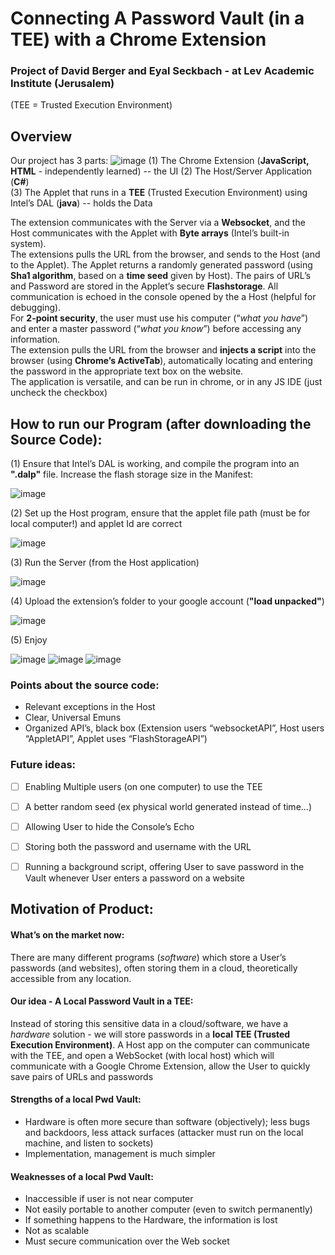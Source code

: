 # Connecting A Password Vault (in a TEE) with a Chrome Extension
### Project of David Berger and Eyal Seckbach - at Lev Academic Institute (Jerusalem)
(TEE = Trusted Execution Environment)  
  
## Overview
Our project has 3 parts:
![image](https://user-images.githubusercontent.com/91850832/173539403-ed8d0ad3-afd7-43cd-b870-5a56004f3ca4.png)
(1) The Chrome Extension (**JavaScript, HTML** - independently learned) -- the UI
(2) The Host/Server Application (**C#**)   
(3) The Applet that runs in a **TEE** (Trusted Execution Environment) using Intel’s DAL (**java**) -- holds the Data  
  
The extension communicates with the Server via a **Websocket**, and the Host communicates with the Applet with **Byte arrays** (Intel’s built-in system).   
The extensions pulls the URL from the browser, and sends to the Host (and to the Applet). The Applet returns a randomly generated password (using **Sha1 algorithm**, based on a **time seed** given by Host). The pairs of URL’s and Password are stored in the Applet’s secure **Flashstorage**. All communication is echoed in the console opened by the a Host (helpful for debugging).  
For **2-point security**, the user must use his computer (“_what you have_”) and enter a master password (“_what you know_”) before accessing any information.   
The extension pulls the URL from the browser and **injects a script** into the browser (using **Chrome’s ActiveTab**), automatically locating and entering the password in the appropriate text box on the website.  
The application is versatile, and can be run in chrome, or in any JS IDE (just uncheck the checkbox)  
  
## How to run our Program (after downloading the Source Code):
(1) Ensure that Intel’s DAL is working, and compile the program into an **".dalp"** file. Increase the flash storage size in the Manifest:  
  
![image](https://user-images.githubusercontent.com/91850832/172611795-ca981c72-9d3f-472c-ab55-574a56447c5a.png)

(2) Set up the Host program, ensure that the applet file path (must be for local computer!) and applet Id are correct  
  
![image](https://user-images.githubusercontent.com/91850832/172613221-b14106a2-af67-431a-86ad-4abf03b36eaa.png)

(3) Run the Server (from the Host application)  
  
![image](https://user-images.githubusercontent.com/91850832/172613513-5f651bc3-110a-4d58-94ed-a304810cb468.png)

(4) Upload the extension’s folder to your google account (**"load unpacked"**)  
  
![image](https://user-images.githubusercontent.com/91850832/172614958-61e22d60-9a5d-403f-a14e-b06fc05de656.png)

(5) Enjoy  
  
![image](https://user-images.githubusercontent.com/91850832/172630405-0717f43d-e0cf-4458-98f8-cb95239d9ff1.png)
![image](https://user-images.githubusercontent.com/91850832/173538560-db7d6646-3cff-4ab4-a356-3f6e8c48f173.png)
![image](https://user-images.githubusercontent.com/91850832/172663317-8cfb3861-324e-464f-8976-763b6ccadcc9.png)

  

### Points about the source code:
*  Relevant exceptions in the Host
*  Clear, Universal Emuns
*  Organized API’s, black box (Extension users “websocketAPI”, Host users “AppletAPI”, Applet uses “FlashStorageAPI”)

### Future ideas:
- [ ] Enabling Multiple users (on one computer) to use the TEE
- [ ] A better random seed (ex physical world generated instead of time...)
- [ ] Allowing User to hide the Console’s Echo
- [ ] Storing both the password and username with the URL
- [ ] Running a background script, offering User to save password in the Vault whenever User enters a password on a website



## Motivation of Product:

#### What’s on the market now:
There are many different programs (_software_) which store a User’s passwords (and websites), often storing them in a cloud, theoretically accessible from any location. 

#### Our idea - A Local Password Vault in a TEE:
Instead of storing this sensitive data in a cloud/software, we have a _hardware_ solution - we will store passwords in a **local TEE (Trusted Execution Environment)**. 
A Host app on the computer can communicate with the TEE, and open a WebSocket (with local host) which will communicate with a Google Chrome Extension, allow the User to quickly save pairs of URLs and passwords

#### Strengths of a local Pwd Vault:
 * Hardware is often more secure than software (objectively); less bugs and backdoors, less attack surfaces (attacker must run on the local machine, and listen to sockets)
 * Implementation, management is much simpler

#### Weaknesses of a local Pwd Vault:
 * Inaccessible if user is not near computer 
 * Not easily portable to another computer (even to switch permanently)
 * If something happens to the Hardware, the information is lost 
 * Not as scalable
 * Must secure communication over the Web socket
